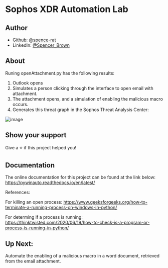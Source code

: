 # Sophos XDR Automation Lab

## Author

* Github: [@spence-rat](https://github.com/spence-rat)
* LinkedIn: [@Spencer_Brown](https://www.linkedin.com/in/spencerbrowntx/)

## About

Runing openAttachment.py has the following results:
1. Outlook opens
2. Simulates a person clicking through the interface to open email with attachment.
3. The attachment opens, and a simulation of enabling the malicious macro occurs.
4. Generates this threat graph in the Sophos Threat Analysis Center:

![image](https://user-images.githubusercontent.com/82817752/153731681-ed1fcaff-6247-4ccc-96ba-2184e9c3e72a.png)


## Show your support

Give a ⭐️ if this project helped you!

## Documentation
The online documentation for this project can be found at the link below:
https://pywinauto.readthedocs.io/en/latest/

References:

For killing an open process: https://www.geeksforgeeks.org/how-to-terminate-a-running-process-on-windows-in-python/

For determing if a process is running: https://thinktwisted.com/2020/06/19/how-to-check-is-a-program-or-process-is-running-in-python/

## Up Next:
Automate the enabling of a malicious macro in a word document, retrieved from the email attachment. 
